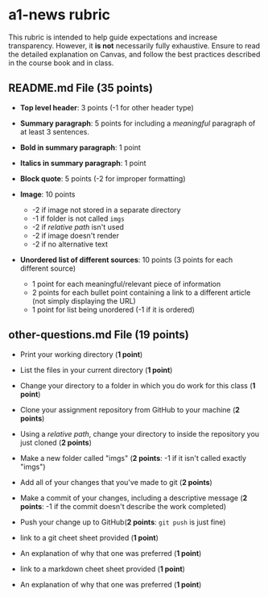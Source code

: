 # a1-news rubric
This rubric is intended to help guide expectations and increase transparency. However, it **is not** necessarily fully exhaustive. Ensure to read the detailed explanation on Canvas, and follow the best practices described in the course book and in class.

## README.md File (**35 points**)
- **Top level header**: 3 points (-1 for other header type)
- **Summary paragraph**: 5 points for including a _meaningful_ paragraph of at least 3 sentences.
- **Bold in summary paragraph**: 1 point
- **Italics in summary paragraph**: 1 point
- **Block quote**: 5 points (-2 for improper formatting)
- **Image**: 10 points
    - -2 if image not stored in a separate directory
    - -1 if folder is not called `imgs`
    - -2 if _relative path_ isn't used
    - -2 if image doesn't render
    - -2 if no alternative text

- **Unordered list of different sources**: 10 points (3 points for each different source)
    - 1 point for each meaningful/relevant piece of information
    - 2 points for each bullet point containing a link to a different article (not simply displaying the URL) 
    - 1 point for list being unordered (-1 if it is ordered)


## other-questions.md File (**19 points**)

- Print your working directory (**1 point**)

- List the files in your current directory (**1 point**)

- Change your directory to a folder in which you do work for this class (**1 point**)

- Clone your assignment repository from GitHub to your machine (**2 points**)

- Using a *relative path*, change your directory to inside the repository you just cloned (**2 points**)

- Make a new folder called "imgs" (**2 points**: -1 if it isn't called exactly "imgs")

- Add all of your changes that you've made to git (**2 points**)

- Make a commit of your changes, including a descriptive message (**2 points**: -1 if the commit doesn't describe the work completed)

- Push your change up to GitHub(**2 points**: `git push` is just fine)

- link to a git cheet sheet provided (**1 point**)

- An explanation of why that one was preferred  (**1 point**)

- link to a markdown cheet sheet provided (**1 point**)

- An explanation of why that one was preferred  (**1 point**)
